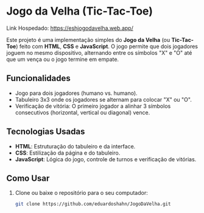 # Jogo da Velha (Tic-Tac-Toe)

Link Hospedado: https://eshjogodavelha.web.app/

Este projeto é uma implementação simples do **Jogo da Velha** (ou **Tic-Tac-Toe**) feito com **HTML**, **CSS** e **JavaScript**. O jogo permite que dois jogadores joguem no mesmo dispositivo, alternando entre os símbolos "X" e "O" até que um vença ou o jogo termine em empate.

## Funcionalidades

- Jogo para dois jogadores (humano vs. humano).
- Tabuleiro 3x3 onde os jogadores se alternam para colocar "X" ou "O".
- Verificação de vitória: O primeiro jogador a alinhar 3 símbolos consecutivos (horizontal, vertical ou diagonal) vence.

## Tecnologias Usadas

- **HTML**: Estruturação do tabuleiro e da interface.
- **CSS**: Estilização da página e do tabuleiro.
- **JavaScript**: Lógica do jogo, controle de turnos e verificação de vitórias.

## Como Usar

1. Clone ou baixe o repositório para o seu computador:

   ```bash
   git clone https://github.com/eduardoshahn/JogoDaVelha.git
